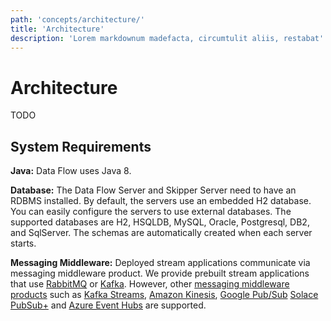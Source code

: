 ```yaml
---
path: 'concepts/architecture/'
title: 'Architecture'
description: 'Lorem markdownum madefacta, circumtulit aliis, restabat'
---
```


# Architecture

TODO

## System Requirements

**Java:** Data Flow uses Java 8.

**Database:** The Data Flow Server and Skipper Server need to have an RDBMS installed.
By default, the servers use an embedded H2 database.
You can easily configure the servers to use external databases.
The supported databases are H2, HSQLDB, MySQL, Oracle, Postgresql, DB2, and SqlServer.
The schemas are automatically created when each server starts.

**Messaging Middleware:** Deployed stream applications communicate via messaging middleware
product.
We provide prebuilt stream applications that use [RabbitMQ](https://www.rabbitmq.com) or
[Kafka](https://kafka.apache.org).
However, other [messaging middleware products](https://cloud.spring.io/spring-cloud-stream/#binder-implementations)
such as
[Kafka Streams](https://kafka.apache.org/documentation/streams/),
[Amazon Kinesis](https://aws.amazon.com/kinesis/),
[Google Pub/Sub](https://cloud.google.com/pubsub/docs/)
[Solace PubSub+](https://solace.com/software/)
and
[Azure Event Hubs](https://azure.microsoft.com/en-us/services/event-hubs/)
are supported.
